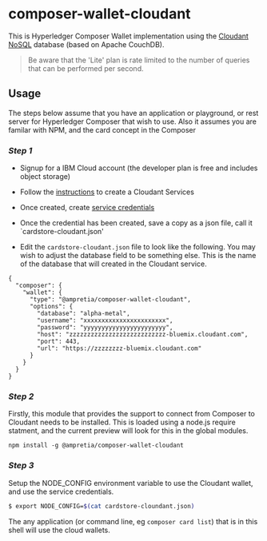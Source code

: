 # composer-wallet-cloudant

This is Hyperledger Composer Wallet implementation using the [Cloudant NoSQL](https://console.bluemix.net/docs/services/Cloudant/getting-started.html) database (based on Apache CouchDB).

> Be aware that the 'Lite' plan is rate limited to the number of queries that can be performed per second.

## Usage

The steps below assume that you have an application or playground, or rest server for Hyperledger Composer that wish to use.
Also it assumes you are familar with NPM, and the card concept in the Composer

### *Step 1*

- Signup for a IBM Cloud account (the developer plan is free and includes object storage)
- Follow the [instructions](https://console.bluemix.net/docs/services/Cloudant/tutorials/create_service.html#creating-a-cloudant-nosql-db-instance-on-ibm-cloud) to create a Cloudant Services 
- Once created, create [service credentials](https://console.bluemix.net/docs/services/Cloudant/tutorials/create_service.html#the-service-credentials) 
- Once the credential has been created, save a copy as a json file, call it `cardstore-cloudant.json'

- Edit the `cardstore-cloudant.json` file to look like the following. You may wish to adjust the database field to be something else. This is the name of the database that will created in the Cloudant service.

```
{
  "composer": {
    "wallet": {
      "type": "@ampretia/composer-wallet-cloudant",
      "options": {
        "database": "alpha-metal",
        "username": "xxxxxxxxxxxxxxxxxxxxxxx",
        "password": "yyyyyyyyyyyyyyyyyyyyyyy",
        "host": "zzzzzzzzzzzzzzzzzzzzzzzzzzz-bluemix.cloudant.com",
        "port": 443,
        "url": "https://zzzzzzzz-bluemix.cloudant.com"
      }
    }
  }
}

```

### *Step 2*

Firstly, this module that provides the support to connect from Composer to Cloudant needs to be installed.
This is loaded using a node.js require statment, and the current preview will look for this in the global modules. 

```
npm install -g @ampretia/composer-wallet-cloudant
```

### *Step 3*

Setup the NODE_CONFIG environment variable to use the Cloudant wallet, and use the service credentials.

```bash
$ export NODE_CONFIG=$(cat cardstore-cloundant.json)
```

The any application (or command line, eg `composer card list`) that is in this shell will use the cloud wallets. 
